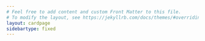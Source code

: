 ```yaml
---
# Feel free to add content and custom Front Matter to this file.
# To modify the layout, see https://jekyllrb.com/docs/themes/#overriding-theme-defaults
layout: cardpage
sidebartype: fixed
---
```


